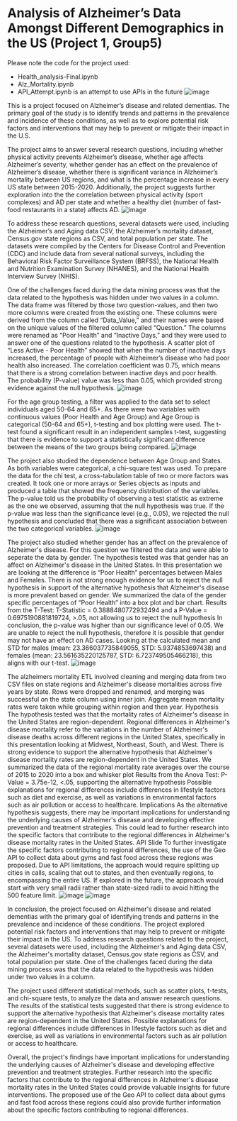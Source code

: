 # Analysis of Alzheimer’s Data Amongst Different Demographics in the US (Project 1, Group5)

Please  note the code for the project used:
   - Health_analysis-Final.ipynb
   - Alz_Mortality.ipynb
   - API_Attempt.ipynb is an attempt to use APIs in the future 
![image](https://user-images.githubusercontent.com/125541671/233536834-88942bbf-8cc9-40bb-9030-44be811a1206.png)

This is a project focused on Alzheimer’s disease and related dementias. The primary goal of the study is to identify trends and patterns in the prevalence and incidence of these conditions, as well as to explore potential risk factors and interventions that may help to prevent or mitigate their impact in the U.S.

The project aims to answer several research questions, including whether physical activity prevents Alzheimer’s disease, whether age affects Alzheimer’s severity, whether gender has an effect on the prevalence of Alzheimer’s disease, whether there is significant variance in Alzheimer’s mortality between US regions, and what is the percentage increase in every US state between 2015-2020. Additionally, the project suggests further exploration into the the correlation between physical activity (sport complexes) and AD per state and whether a healthy diet (number of fast-food restaurants in a state) affects AD.
![image](https://user-images.githubusercontent.com/125541671/233537079-0ad1d2c7-1b77-4f9f-a437-7385b9f21596.png)
  
To address these research questions, several datasets were used, including the Alzheimer’s and Aging data CSV, the Alzheimer’s mortality dataset, Census.gov state regions as CSV, and total population per state. The datasets were compiled by the Centers for Disease Control and Prevention (CDC) and include data from several national surveys, including the Behavioral Risk Factor Surveillance System (BRFSS), the National Health and Nutrition Examination Survey (NHANES), and the National Health Interview Survey (NHIS).

One of the challenges faced during the data mining process was that the data related to the hypothesis was hidden under two values in a column. The data frame was filtered by those two question-values, and then two more columns were created from the existing one. These columns were derived from the column called “Data_Value,” and their names were based on the unique values of the filtered column called “Question.” The columns were renamed as “Poor Health” and “Inactive Days,” and they were used to answer one of the questions related to the hypothesis. A scatter plot of “Less Active - Poor Health” showed that when the number of inactive days increased, the percentage of people with Alzheimer’s disease who had poor health also increased. The correlation coefficient was 0.75, which means that there is a strong correlation between inactive days and poor health. The probability (P-value) value was less than 0.05, which provided strong evidence against the null hypothesis.
![image](https://user-images.githubusercontent.com/125541671/233537312-09300d1a-ca56-4428-9731-69af7984dc74.png)

For the age group testing, a filter was applied to the data set to select individuals aged 50-64 and 65+. As there were two variables with continuous values (Poor Health and Age Group) and Age Group is categorical (50-64 and 65+), t-testing and box plotting were used. The t-test found a significant result in an independent samples t-test, suggesting that there is evidence to support a statistically significant difference between the means of the two groups being compared.
![image](https://user-images.githubusercontent.com/125541671/233537390-6e9f8df4-40fe-47e5-acf3-b5c4cf6fdce7.png)

The project also studied the dependence between Age Group and States. As both variables were categorical, a chi-square test was used. To prepare the data for the chi test, a cross-tabulation table of two or more factors was created. It took one or more arrays or Series objects as inputs and produced a table that showed the frequency distribution of the variables. The p-value told us the probability of observing a test statistic as extreme as the one we observed, assuming that the null hypothesis was true. If the p-value was less than the significance level (e.g., 0.05), we rejected the null hypothesis and concluded that there was a significant association between the two categorical variables.
![image](https://user-images.githubusercontent.com/125541671/233537446-e79811ca-668c-4eac-950d-6ca457e328f6.png)


The project also studied whether gender has an affect on the prevalence of Alzheimer's disease. For this question we filitered the data and were able to seperate the data by gender. The hypothesis tested was that gender has an affect on Alzheimer's disease in the United States. In this presentation we are looking at the difference is “Poor Health” percentages between Males and Females. There is not strong enough evidence for us to reject the null hypothesis in support of the alternative hypothesis that Alzheimer's disease is more prevalent based on gender. We summarized the data of the gender specific percentages of “Poor Health” into a box plot and bar chart. Results from the T-Test: T-Statistic = 0.3888480772932494 and a P-Value = 0.6975190881819724, >.05, not allowing us to reject the null hypothesis In conclusion, the p-value was higher than our significance level of 0.05. We are unable to reject the null hypothesis, therefore it is possible that gender may not have an effect on AD cases. Looking at the calculated mean and STD for males (mean: 23.366037735849055, STD: 5.9374853697438) and females (mean: 23.561635220125787, STD: 6.723749505466218), this aligns with our t-test.
![image](https://user-images.githubusercontent.com/125541671/233537521-3921c554-94ce-4b93-8914-5ce60cb77138.png)

The alzheimers mortality ETL involved cleaning and merging data from two CSV files on state regions and Alzheimer's disease mortalities across five years by state. Rows were dropped and renamed, and merging was successful on the state column using inner join. Aggregate mean mortality rates were taken while grouping within region and then year. Hypothesis The hypothesis tested was that the mortality rates of Alzheimer's disease in the United States are region-dependent. Regional differences in Alzheimer's disease mortality refer to the variations in the number of Alzheimer's disease deaths across different regions in the United States, specifically in this presentation looking at Midwest, Northeast, South, and West. There is strong evidence to support the alternative hypothesis that Alzheimer's disease mortality rates are region-dependent in the United States. We summarized the data of the regional mortality rate averages over the course of 2015 to 2020 into a box and whisker plot Results from the Anova Test: P-Value = 3.75e-12, <.05, supporting the alternative hypothesis Possible explanations for regional differences include differences in lifestyle factors such as diet and exercise, as well as variations in environmental factors such as air pollution or access to healthcare. Implications As the alternative hypothesis suggests, there may be important implications for understanding the underlying causes of Alzheimer's disease and developing effective prevention and treatment strategies. This could lead to further research into the specific factors that contribute to the regional differences in Alzheimer's disease mortality rates in the United States. API Slide To further investigate the specific factors contributing to regional differences, the use of the Geo API to collect data about gyms and fast food across these regions was proposed. Due to API limitations, the approach would require splitting up cities in calls, scaling that out to states, and then eventually regions, to encompassing the entire US. If explored in the future, the approach would start with very small radii rather than state-sized radii to avoid hitting the 500 feature limit. 
![image](https://user-images.githubusercontent.com/125541671/233537663-acdec069-641d-420e-adf7-e4b7173afc69.png)
![image](https://user-images.githubusercontent.com/125541671/233537772-83566fe9-88de-40f5-a26c-f7dccfa5d004.png)

In conclusion, the project focused on Alzheimer's disease and related dementias with the primary goal of identifying trends and patterns in the prevalence and incidence of these conditions. The project explored potential risk factors and interventions that may help to prevent or mitigate their impact in the US. To address research questions related to the project, several datasets were used, including the Alzheimer's and Aging data CSV, the Alzheimer's mortality dataset, Census.gov state regions as CSV, and total population per state. One of the challenges faced during the data mining process was that the data related to the hypothesis was hidden under two values in a column.

The project used different statistical methods, such as scatter plots, t-tests, and chi-square tests, to analyze the data and answer research questions. The results of the statistical tests suggested that there is strong evidence to support the alternative hypothesis that Alzheimer's disease mortality rates are region-dependent in the United States. Possible explanations for regional differences include differences in lifestyle factors such as diet and exercise, as well as variations in environmental factors such as air pollution or access to healthcare.

Overall, the project's findings have important implications for understanding the underlying causes of Alzheimer's disease and developing effective prevention and treatment strategies. Further research into the specific factors that contribute to the regional differences in Alzheimer's disease mortality rates in the United States could provide valuable insights for future interventions. The proposed use of the Geo API to collect data about gyms and fast food across these regions could also provide further information about the specific factors contributing to regional differences.




